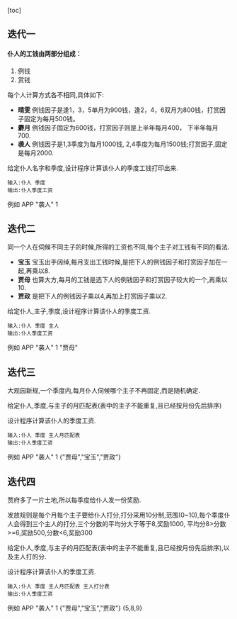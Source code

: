 [toc]

## 迭代一

#### 仆人的工钱由两部分组成：
1. 例钱
2. 赏钱

每个人计算方式各不相同,具体如下:

+ **晴雯** 例钱因子是逢1，3，5单月为900钱，逢2，4，6双月为800钱，打赏因子固定为每月500钱。
+ **麝月** 例钱因子固定为600钱，打赏因子则是上半年每月400， 下半年每月700.
+ **袭人** 例钱因子是1,3季度为每月1000钱, 2,4季度为每月1500钱;打赏因子,固定是每月2000.

给定仆人名字和季度,设计程序计算该仆人的季度工钱打印出来.

	输入:仆人 季度
	输出:仆人季度工资
例如 APP "袭人"  1 

## 迭代二

同一个人在伺候不同主子的时候,所得的工资也不同,每个主子对工钱有不同的看法.

+ **宝玉** 宝玉出手阔绰,每月支出工钱时候,是把下人的例钱因子和打赏因子加在一起,再乘以8.
+ **贾母** 也算大方,每月的工钱是选下人的例钱因子和打赏因子较大的一个,再乘以10.
+ **贾政** 是把下人的例钱因子乘以4,再加上打赏因子乘以2.


给定仆人,主子,季度,设计程序计算该仆人的季度工资.

	输入:仆人 季度 主人
	输出:仆人季度工资
例如 APP "袭人"  1 "贾母"


## 迭代三 

大观园新规,一个季度内,每月仆人伺候哪个主子不再固定,而是随机确定.

给定仆人,季度,与主子的月匹配表(表中的主子不能重复,且已经按月份先后排序)

设计程序计算该仆人的季度工资.

	输入:仆人 季度 主人月匹配表
	输出:仆人季度工资
例如 APP "袭人"  1 {"贾母","宝玉","贾政"}

## 迭代四

贾府多了一片土地,所以每季度给仆人发一份奖励.

发放规则是每个月每个主子要给仆人打分,打分采用10分制,范围(0~10),每个季度仆人会得到三个主人的打分,三个分数的平均分大于等于8,奖励1000,
平均分8>分数>=6,奖励500,分数<6,奖励300

给定仆人,季度,与主子的月匹配表(表中的主子不能重复,且已经按月份先后排序),以及主人打的分.

设计程序计算该仆人的季度工资.

	输入:仆人 季度 主人月匹配表 主人打分表
	输出:仆人季度工资
例如 APP "袭人"  1 {"贾母","宝玉","贾政"} {5,8,9}


